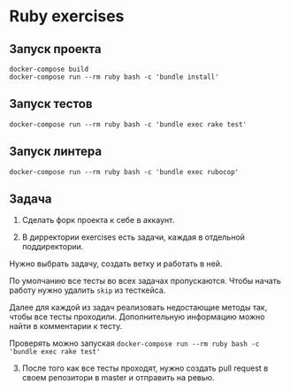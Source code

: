 # Ruby exercises

## Запуск проекта

```
docker-compose build
docker-compose run --rm ruby bash -c 'bundle install'
```

## Запуск тестов

```
docker-compose run --rm ruby bash -c 'bundle exec rake test'
```

## Запуск линтера

```
docker-compose run --rm ruby bash -c 'bundle exec rubocop'
```

## Задача

1. Сделать форк проекта к себе в аккаунт.

2. В дирректории exercises есть задачи, каждая в отдельной поддиректории.

  Нужно выбрать задачу, создать ветку и работать в ней.

  По умолчанию все тесты во всех задачах пропускаются. Чтобы начать работу нужно удалить `skip` из тесткейса.

  Далее для каждой из задач реализовать недостающие методы так, чтобы все тесты проходили. Дополнительную информацию можно найти в комментарии к тесту.

  Проверять можно запуская `docker-compose run --rm ruby bash -c 'bundle exec rake test'`

3. После того как все тесты проходят, нужно создать pull request в своем репозитори в master и отправить на ревью.
